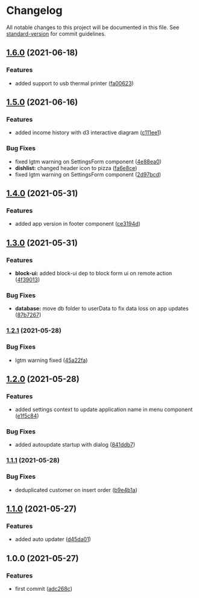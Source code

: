 # Changelog

All notable changes to this project will be documented in this file. See [standard-version](https://github.com/conventional-changelog/standard-version) for commit guidelines.

## [1.6.0](https://github.com/mancioshell/electron-virtual-pizzeria-assistant/compare/v1.5.0...v1.6.0) (2021-06-18)


### Features

* added support to usb thermal printer ([fa00623](https://github.com/mancioshell/electron-virtual-pizzeria-assistant/commit/fa00623ba1c12d0f972d798b187a2af5e396f2ec))

## [1.5.0](https://github.com/mancioshell/electron-virtual-pizzeria-assistant/compare/v1.4.0...v1.5.0) (2021-06-16)


### Features

* added income history with d3 interactive diagram ([c111ee1](https://github.com/mancioshell/electron-virtual-pizzeria-assistant/commit/c111ee171bca329d4953afe08136c59c98c16fdb))


### Bug Fixes

* fixed lgtm warning on SettingsForm component ([4e88ea0](https://github.com/mancioshell/electron-virtual-pizzeria-assistant/commit/4e88ea04832c37c1a764af833616b52dac4ba0be))
* **dishlist:** changed header icon to pizza ([fa6e8ce](https://github.com/mancioshell/electron-virtual-pizzeria-assistant/commit/fa6e8ce3ea8938ad8900c0383d1315fe53a49b7b))
* fixed lgtm warning on SettingsForm component ([2d97bcd](https://github.com/mancioshell/electron-virtual-pizzeria-assistant/commit/2d97bcd13930a2378bb8a498f752f28c7d1a5062))

## [1.4.0](https://github.com/mancioshell/electron-virtual-pizzeria-assistant/compare/v1.3.0...v1.4.0) (2021-05-31)


### Features

* added app version in footer component ([ce3194d](https://github.com/mancioshell/electron-virtual-pizzeria-assistant/commit/ce3194d01fbea5f5e6e1271deaa3c1a44369aa89))

## [1.3.0](https://github.com/mancioshell/electron-virtual-pizzeria-assistant/compare/v1.2.1...v1.3.0) (2021-05-31)


### Features

* **block-ui:** added block-ui dep to block form ui on remote action ([4f39013](https://github.com/mancioshell/electron-virtual-pizzeria-assistant/commit/4f39013709bab1ba39ed966e154f855ccbc702b7))


### Bug Fixes

* **database:** move db folder to userData to fix data loss on app updates ([87b7267](https://github.com/mancioshell/electron-virtual-pizzeria-assistant/commit/87b72678a089aa2028913ccaa11912258819e811))

### [1.2.1](https://github.com/mancioshell/electron-virtual-pizzeria-assistant/compare/v1.2.0...v1.2.1) (2021-05-28)


### Bug Fixes

* lgtm warning fixed ([45a22fa](https://github.com/mancioshell/electron-virtual-pizzeria-assistant/commit/45a22fab8acb5812d9dcd15ee15ab202318f1b09))

## [1.2.0](https://github.com/mancioshell/electron-virtual-pizzeria-assistant/compare/v1.1.1...v1.2.0) (2021-05-28)


### Features

* added settings context to update application name in menu component ([e1f5c84](https://github.com/mancioshell/electron-virtual-pizzeria-assistant/commit/e1f5c8416b1def1003f613455af26c0bd167f61f))


### Bug Fixes

* added autoupdate startup with dialog ([841ddb7](https://github.com/mancioshell/electron-virtual-pizzeria-assistant/commit/841ddb748c58d1856956de15baa8fd7767bf0436))

### [1.1.1](https://github.com/mancioshell/electron-virtual-pizzeria-assistant/compare/v1.1.0...v1.1.1) (2021-05-28)


### Bug Fixes

* deduplicated customer on insert order ([b9e4b1a](https://github.com/mancioshell/electron-virtual-pizzeria-assistant/commit/b9e4b1a451691bc211e2227669fcc4799cc6e537))

## [1.1.0](https://github.com/mancioshell/electron-virtual-pizzeria-assistant/compare/v1.0.0...v1.1.0) (2021-05-27)


### Features

* added auto updater ([d45da01](https://github.com/mancioshell/electron-virtual-pizzeria-assistant/commit/d45da01f8f9b3e49fe4a6c05b98ae7284bf4239f))

## 1.0.0 (2021-05-27)


### Features

* first commit ([adc268c](https://github.com/mancioshell/electron-virtual-pizzeria-assistant/commit/adc268c0e14d32274ba6b283a8c8a2be5726640c))
